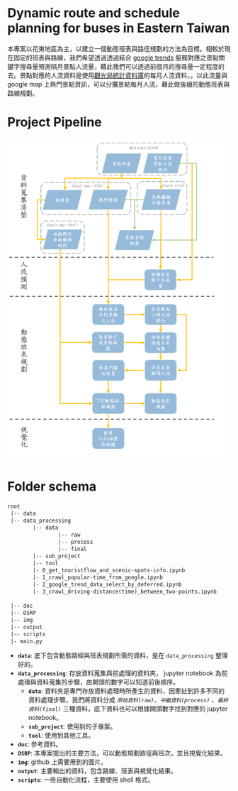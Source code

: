 # Dynamic route and schedule planning for buses in Eastern Taiwan
本專案以花東地區為主，以建立一個動態班表與路徑規劃的方法為目標。相較於現在固定的班表與路線，我們希望透過透過結合 [google trends](https://trends.google.com.tw/trends/?geo=TW) 服務對應之景點關鍵字搜尋量預測隔月景點人流量，藉此我們可以透過前個月的搜尋量一定程度的去。景點對應的人流資料是使用[觀光局統計資料庫](https://stat.taiwan.net.tw/)的每月人流資料，。以此流量與 google map 上熱門景點資訊，可以分攤景點每月人流，藉此做後續的動態班表與路線規劃。

# Project Pipeline
![](img/ProjectPipeline.png)

# Folder schema
```
root
 |-- data 
 |-- data_processing
        |-- data
                |-- raw
                |-- process
                |-- final
        |-- sub_project
        |-- tool
        |- 0_get_touristflow_and_scenic-spots-info.ipynb
        |- 1_crawl_popular-time_from_google.ipynb
        |- 2_google_trend_data_select_by_deferred.ipynb
        |- 3_crawl_driving-distance(time)_between_two-points.ipynb

 |-- doc
 |-- DSRP
 |-- img
 |-- output
 |-- scripts
 |- main.py
```
- **`data`**: 底下包含動態路經與班表規劃所需的資料，是在 `data_processing` 整理好的。
- **`data_processing`**: 存放資料蒐集與前處理的資料夾， jupyter notebook 為前處理與資料蒐集的步驟，由開頭的數字可以知道前後順序。
  - **`data`**: 資料夾是專門存放資料處理時所產生的資料，因牽扯到許多不同的資料處理步驟，我們將資料分成 *`原始資料(raw)`*、*`中繼資料(process)`* 、*`最終資料(final)`* 三種資料，底下資料也可以根據開頭數字找到對應的 jupyter notebook。
  - **`sub_project`**: 使用到的子專案。
  - **`tool`**: 使用到其他工具。
- **`doc`**: 參考資料。
- **`DSRP`**: 本專案提出的主要方法，可以動態規劃路徑與班次，並且視覺化結果。
- **`img`**: github 上需要用到的圖片。
- **`output`**: 主要輸出的資料，包含路線、班表與視覺化結果。
- **`scripts`**: 一些自動化流程，主要使用 shell 格式。